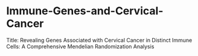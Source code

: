 # Immune-Genes-and-Cervical-Cancer
Title: Revealing Genes Associated with Cervical Cancer in Distinct Immune Cells: A Comprehensive Mendelian Randomization Analysis
